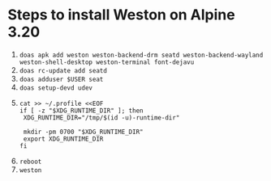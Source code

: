 # Steps to install Weston on Alpine 3.20

1. ```doas apk add weston weston-backend-drm seatd weston-backend-wayland weston-shell-desktop weston-terminal font-dejavu```
2. ```doas rc-update add seatd```
3. ```doas adduser $USER seat```
4. ```doas setup-devd udev```
5. ```
   cat >> ~/.profile <<EOF
   if [ -z "$XDG_RUNTIME_DIR" ]; then
	XDG_RUNTIME_DIR="/tmp/$(id -u)-runtime-dir"

	mkdir -pm 0700 "$XDG_RUNTIME_DIR"
	export XDG_RUNTIME_DIR
   fi
   ```
6. ```reboot```
7. ```weston```
